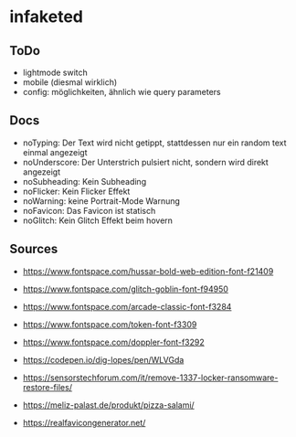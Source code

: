# infaketed

## ToDo

-   lightmode switch
-   mobile (diesmal wirklich)
-   config: möglichkeiten, ähnlich wie query parameters

## Docs

-   noTyping: Der Text wird nicht getippt, stattdessen nur ein random text einmal angezeigt
-   noUnderscore: Der Unterstrich pulsiert nicht, sondern wird direkt angezeigt
-   noSubheading: Kein Subheading
-   noFlicker: Kein Flicker Effekt
-   noWarning: keine Portrait-Mode Warnung
-   noFavicon: Das Favicon ist statisch
-   noGlitch: Kein Glitch Effekt beim hovern

## Sources

-   https://www.fontspace.com/hussar-bold-web-edition-font-f21409
-   https://www.fontspace.com/glitch-goblin-font-f94950
-   https://www.fontspace.com/arcade-classic-font-f3284
-   https://www.fontspace.com/token-font-f3309
-   https://www.fontspace.com/doppler-font-f3292
-   https://codepen.io/dig-lopes/pen/WLVGda

-   https://sensorstechforum.com/it/remove-1337-locker-ransomware-restore-files/
-   https://meliz-palast.de/produkt/pizza-salami/
-   https://realfavicongenerator.net/
